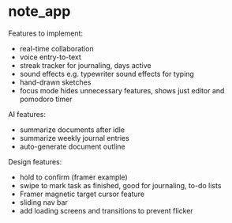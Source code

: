 # note_app

Features to implement:
- real-time collaboration
- voice entry-to-text
- streak tracker for journaling, days active
- sound effects e.g. typewriter sound effects for typing
- hand-drawn sketches
- focus mode hides unnecessary features, shows just editor and pomodoro timer

AI features:
- summarize documents after idle
- summarize weekly journal entries
- auto-generate document outline

Design features:
- hold to confirm (framer example)
- swipe to mark task as finished, good for journaling, to-do lists
- Framer magnetic target cursor feature
- sliding nav bar
- add loading screens and transitions to prevent flicker